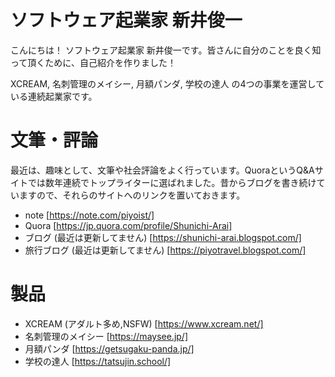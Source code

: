 # ソフトウェア起業家 新井俊一

こんにちは！ ソフトウェア起業家 新井俊一です。皆さんに自分のことを良く知って頂くために、自己紹介を作りました！

XCREAM, 名刺管理のメイシー, 月額パンダ, 学校の達人 の4つの事業を運営している連続起業家です。

# 文筆・評論

最近は、趣味として、文筆や社会評論をよく行っています。QuoraというQ&Aサイトでは数年連続でトップライターに選ばれました。昔からブログを書き続けていますので、それらのサイトへのリンクを置いておきます。

- note [https://note.com/piyoist/]
- Quora [https://jp.quora.com/profile/Shunichi-Arai]
- ブログ (最近は更新してません) [https://shunichi-arai.blogspot.com/]
- 旅行ブログ (最近は更新してません) [https://piyotravel.blogspot.com/]

# 製品

- XCREAM (アダルト多め,NSFW) [https://www.xcream.net/]
- 名刺管理のメイシー [https://maysee.jp/]
- 月額パンダ [https://getsugaku-panda.jp/]
- 学校の達人 [https://tatsujin.school/]
